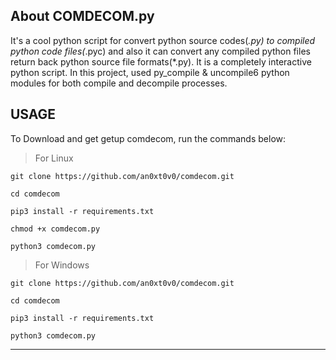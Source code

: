 About COMDECOM.py
--------

It's a cool python script for convert python source codes(*.py) to compiled python code files(*.pyc) and also it can convert any compiled python files return back python source file formats(*.py). It is a completely interactive python script. In this project, used py_compile & uncompile6 python modules for both compile and decompile processes.

USAGE
-----

To Download and get getup comdecom, run the commands below:

> For Linux

`git clone https://github.com/an0xt0v0/comdecom.git`

`cd comdecom`

`pip3 install -r requirements.txt`

`chmod +x comdecom.py`

`python3 comdecom.py`

> For Windows

`git clone https://github.com/an0xt0v0/comdecom.git`

`cd comdecom`

`pip3 install -r requirements.txt`

`python3 comdecom.py`


----
